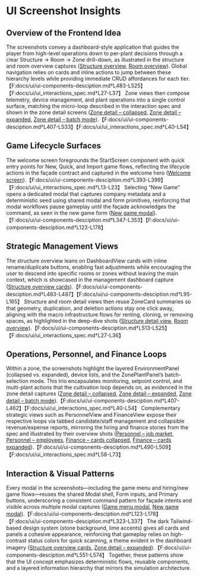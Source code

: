 # UI Screenshot Insights

## Overview of the Frontend Idea

The screenshots convey a dashboard-style application that guides the player from high-level operations down to per-plant decisions through a clear Structure → Room → Zone drill-down, as illustrated in the structure and room overview captures ([Structure overview](./screenshots/03-structure-overview.png), [Room overview](./screenshots/10-room-overview-%28growroom%29.png)). Global navigation relies on cards and inline actions to jump between these hierarchy levels while providing immediate CRUD affordances for each tier.【F:docs/ui/ui-components-desciption.md†L483-L525】【F:docs/ui/ui_interactions_spec.md†L27-L37】 Zone views then compose telemetry, device management, and plant operations into a single control surface, matching the micro-loop described in the interaction spec and shown in the zone detail screens ([Zone detail – collapsed](./screenshots/11-zone-detailview-%28setup-closed%29.png), [Zone detail – expanded](./screenshots/12-zone-detailview-%28setup-opened%29.png), [Zone detail – batch mode](./screenshots/13-zone-detailview-%28mass-selection-activated%29.png)).【F:docs/ui/ui-components-desciption.md†L407-L533】【F:docs/ui/ui_interactions_spec.md†L40-L54】

## Game Lifecycle Surfaces

The welcome screen foregrounds the StartScreen component with quick entry points for New, Quick, and Import game flows, reflecting the lifecycle actions in the façade contract and captured in the welcome hero ([Welcome screen](./screenshots/01-welcome-screen.png)).【F:docs/ui/ui-components-desciption.md†L393-L399】【F:docs/ui/ui_interactions_spec.md†L13-L23】 Selecting “New Game” opens a dedicated modal that captures company metadata and a deterministic seed using shared modal and form primitives, reinforcing that modal workflows pause gameplay until the façade acknowledges the command, as seen in the new game form ([New game modal](./screenshots/02-modal-new_game.png)).【F:docs/ui/ui-components-desciption.md†L347-L353】【F:docs/ui/ui-components-desciption.md†L123-L178】

## Strategic Management Views

The structure overview leans on DashboardView cards with inline rename/duplicate buttons, enabling fast adjustments while encouraging the user to descend into specific rooms or zones without leaving the main context, which is showcased in the management dashboard capture ([Structure overview cards](./screenshots/03-structure-overview.png)).【F:docs/ui/ui-components-desciption.md†L483-L487】【F:docs/ui/ui-components-desciption.md†L95-L165】 Structure and room detail views then reuse ZoneCard summaries so that geometry, duplication, and deletion actions stay one click away, aligning with the macro infrastructure flows for renting, cloning, or removing spaces, as highlighted in the deep-dive shots ([Structure detail view](./screenshots/09-structure-detailview.png), [Room overview](./screenshots/10-room-overview-%28growroom%29.png)).【F:docs/ui/ui-components-desciption.md†L513-L525】【F:docs/ui/ui_interactions_spec.md†L27-L36】

## Operations, Personnel, and Finance Loops

Within a zone, the screenshots highlight the layered EnvironmentPanel (collapsed vs. expanded), device lists, and the ZonePlantPanel’s batch-selection mode. This trio encapsulates monitoring, setpoint control, and multi-plant actions that the cultivation loop depends on, as evidenced in the zone detail captures ([Zone detail – collapsed](./screenshots/11-zone-detailview-%28setup-closed%29.png), [Zone detail – expanded](./screenshots/12-zone-detailview-%28setup-opened%29.png), [Zone detail – batch mode](./screenshots/13-zone-detailview-%28mass-selection-activated%29.png)).【F:docs/ui/ui-components-desciption.md†L407-L462】【F:docs/ui/ui_interactions_spec.md†L40-L54】 Complementary strategic views such as PersonnelView and FinanceView expose their respective loops via tabbed candidate/staff management and collapsible revenue/expense reports, mirroring the hiring and finance stories from the spec and illustrated by their overview shots ([Personnel – job market](./screenshots/04-personell-overview-%28job-market%29.png), [Personnel – employees](./screenshots/05-personell-overview-%28my-employees%29.png), [Finance – cards collapsed](./screenshots/06-finances-overview-%28cards_closed%29.png), [Finance – cards expanded](./screenshots/07-finances-overview-%28cards_opened%29.png)).【F:docs/ui/ui-components-desciption.md†L490-L509】【F:docs/ui/ui_interactions_spec.md†L58-L73】

## Interaction & Visual Patterns

Every modal in the screenshots—including the game menu and hiring/new game flows—reuses the shared Modal shell, Form inputs, and Primary buttons, underscoring a consistent command pattern for façade intents and visible across multiple modal captures ([Game menu modal](./screenshots/08-model-game_menu.png), [New game modal](./screenshots/02-modal-new_game.png)).【F:docs/ui/ui-components-desciption.md†L123-L178】【F:docs/ui/ui-components-desciption.md†L323-L337】 The dark Tailwind-based design system (stone background, lime accents) gives all cards and panels a cohesive appearance, reinforcing that gameplay relies on high-contrast status colors for quick scanning, a theme evident in the dashboard imagery ([Structure overview cards](./screenshots/03-structure-overview.png), [Zone detail – expanded](./screenshots/12-zone-detailview-%28setup-opened%29.png)).【F:docs/ui/ui-components-desciption.md†L551-L574】 Together, these patterns show that the UI concept emphasizes deterministic flows, reusable components, and a layered information hierarchy that mirrors the simulation architecture.
